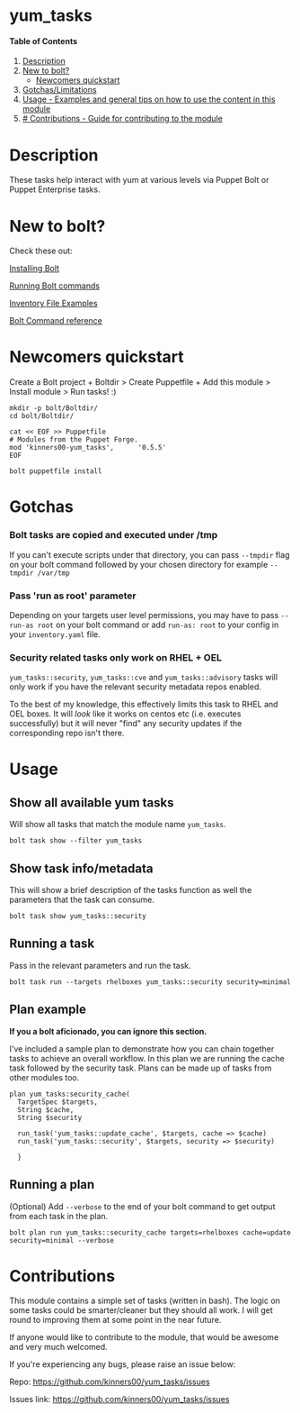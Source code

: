 # yum_tasks

#### Table of Contents

1. [Description](#description)
2. [New to bolt?](#new-to-bolt)
    * [Newcomers quickstart](#newcomers-quickstart)
3. [Gotchas/Limitations](#gotchas)
4. [Usage - Examples and general tips on how to use the content in this module](#usage)
5. [# Contributions - Guide for contributing to the module](#contributions)

# Description

These tasks help interact with yum at various levels via Puppet Bolt or Puppet Enterprise tasks. 


# New to bolt?

Check these out:

[Installing Bolt](https://puppet.com/docs/bolt/latest/bolt_installing.html)

[Running Bolt commands](https://puppet.com/docs/bolt/latest/running_bolt_commands.html)

[Inventory File Examples](https://puppet.com/docs/bolt/latest/inventory_file_v2.html#inventory-file-examples)

[Bolt Command reference](https://puppet.com/docs/bolt/latest/bolt_command_reference.html)


# Newcomers quickstart

Create a Bolt project + Boltdir > Create Puppetfile + Add this module > Install module > Run tasks! :)

``` shell
mkdir -p bolt/Boltdir/
cd bolt/Boltdir/

cat << EOF >> Puppetfile
# Modules from the Puppet Forge.
mod 'kinners00-yum_tasks', 	    '0.5.5'
EOF

bolt puppetfile install
```

# Gotchas

### Bolt tasks are copied and executed under /tmp 

If you can't execute scripts under that directory, you can pass ```--tmpdir``` flag on your bolt command followed by your chosen directory for example ```--tmpdir /var/tmp```

### Pass 'run as root' parameter 

Depending on your targets user level permissions, you may have to pass ```--run-as root``` on your bolt command or add ```run-as: root``` to your config in your `inventory.yaml` file. 

### Security related tasks only work on RHEL + OEL 

`yum_tasks::security`, `yum_tasks::cve` and `yum_tasks::advisory` tasks will only work if you have the relevant security metadata repos enabled. 

To the best of my knowledge, this effectively limits this task to RHEL and OEL boxes. It will *look* like it works on centos etc (i.e. executes successfully) but it will never "find" any security updates if the corresponding repo isn't there.

# Usage

## Show all available yum tasks

Will show all tasks that match the module name `yum_tasks`.  

``` shell
bolt task show --filter yum_tasks
```

## Show task info/metadata

This will show a brief description of the tasks function as well the parameters that the task can consume.

``` shell
bolt task show yum_tasks::security
```
## Running a task

Pass in the relevant parameters and run the task.

``` shell
bolt task run --targets rhelboxes yum_tasks::security security=minimal
```
## Plan example

**If you a bolt aficionado, you can ignore this section.**

I've included a sample plan to demonstrate how you can chain together tasks to achieve an overall workflow. In this plan we are running the cache task followed by the security task. Plans can be made up of tasks from other modules too. 

``` puppet
plan yum_tasks:security_cache(
  TargetSpec $targets,
  String $cache,
  String $security
  
  run_task('yum_tasks::update_cache', $targets, cache => $cache)
  run_task('yum_tasks::security', $targets, security => $security)

  }
```
## Running a plan

(Optional) Add `--verbose` to the end of your bolt command to get output from each task in the plan.

``` shell
bolt plan run yum_tasks::security_cache targets=rhelboxes cache=update security=minimal --verbose
```

# Contributions

This module contains a simple set of tasks (written in bash). The logic on some tasks could be smarter/cleaner but they should all work. I will get round to improving them at some point in the near future.  

If anyone would like to contribute to the module, that would be awesome and very much welcomed.

If you're experiencing any bugs, please raise an issue below:

Repo:        https://github.com/kinners00/yum_tasks/issues

Issues link: https://github.com/kinners00/yum_tasks/issues